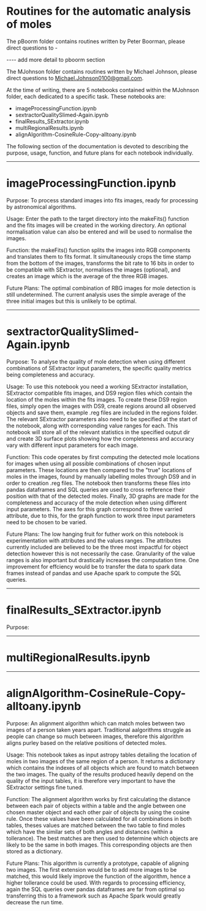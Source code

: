 # Routines for the automatic analysis of moles

The pBoorm folder contains routines written by Peter Boorman, please direct questions to - 

---- add more detail to pboorm section

The MJohnson folder contains routines written by Michael Johnson, please direct questions to Michael.Johnson0100@gmail.com.

At the time of writing, there are 5 notebooks contained within the MJohnson folder, each dedicated to a specific task. These notebooks are:

- imageProcessingFunction.ipynb
- sextractorQualitySlimed-Again.ipynb
- finalResults_SExtractor.ipynb
- multiRegionalResults.ipynb
- alignAlgorithm-CosineRule-Copy-alltoany.ipynb

The following section of the documentation is devoted to describing the purpose, usage, function, and future plans for each notebook individually.

-------------------------------

# imageProcessingFunction.ipynb

Purpose: To process standard images into fits images, ready for processing by astronomical algorithms.

Usage: Enter the path to the target directory into the makeFits() function and the fits images will be created in the working directory. An optional normalisation value can also be entered and will be used to normalise the images.

Function: the makeFits() function splits the images into RGB components and translates them to fits format. It simultaneously crops the time stamp from the bottom of the images, transforms the bit rate to 16 bits in order to be compatible with SExtractor, normalises the images (optional), and creates an image which is the average of the three RGB images.

Future Plans: The optimal combination of RBG images for mole detection is still undetermined. The current analysis uses the simple average of the three initial images but this is unlikely to be optimal. 

-------------------------------------

# sextractorQualitySlimed-Again.ipynb

Purpose: To analyse the quality of mole detection when using different combinations of SExtractor input parameters, the specific quality metrics being completeness and accuracy. 

Usage: To use this notebook you need a working SExtractor installation, SExtractor compatible fits images, and DS9 region files which contain the location of the moles within the fits images. To create these DS9 region files, simply open the images with DS9, create regions around all observed objects and save them, example .reg files are included in the regions folder. The relevant SExtractor parameters also need to be specified at the start of the notebook, along with corresponding value ranges for each. This notebook will store all of the relevant statistics in the specified output dir and create 3D surface plots showing how the completeness and accuracy vary with different input parameters for each image. 

Function: This code operates by first computing the detected mole locations for images when using all possible combinations of chosen input parameters. These locations are then compared to the "true" locations of moles in the images, found by manually labelling moles through DS9 and in order to creation .reg files. The notebook then transforms these files into pandas dataframes and SQL queries are used to cross rerference their position with that of the detected moles. Finally, 3D graphs are made for the completeness and accuracy of the mole detection when using different input parameters. The axes for this graph correspond to three varried attribute, due to this, for the graph function to work three input parameters need to be chosen to be varied.  

Future Plans: The low hanging fruit for futher work on this notebook is experimentation with attributes and the values ranges. The attributes currently included are believed to be the three most impactful for object detection however this is not necessarily the case. Granularity of the value ranges is also important but drastically increases the computation time. One improvement for effciency would be to transfer the data to spark data frames instead of pandas and use Apache spark to compute the SQL queries. 

-------------------------------

# finalResults_SExtractor.ipynb

Purpose: 

----------------------------

# multiRegionalResults.ipynb

-----------------------------------------------

# alignAlgorithm-CosineRule-Copy-alltoany.ipynb

Purpose: An alignment algorithm which can match moles between two images of a person taken years apart. Traditional aalgorithms struggle as people can change so much between images, therefore this algorithm aligns purley based on the relative positions of detected moles.

Usage: This notebook takes as input astropy tables detailing the location of moles in two images of the same region of a person. It returns a dictionary which contains the indexes of all objects which are found to match between the two images. The quaity of the results produced heavily depend on the quality of the input tables, it is therefore very important to have the SExtractor settings fine tuned. 

Function: The alignment algorithm works by first calculating the distance between each pair of objects within a table and the angle between one chosen master object and each other pair of objects by using the cosine rule. Once these values have been calculated for all combinations in both tables, theses values are matched between the two table to find moles which have the similar sets of both angles and distances (within a tollerance). The best matches are then used to determine which objects are likely to be the same in both images. This corresponding objects are then stored as a dictionary. 

Future Plans: This algorithm is currently a prototype, capable of aligning two images. The first extension would be to add more images to be matched, this would likely improve the function of the algorithm, hence a higher tollerance could be used. With regards to processing efficiency, again the SQL queries over pandas dataframes are far from optimal so transferring this to a framework such as Apache Spark would greatly decrease the run time.
